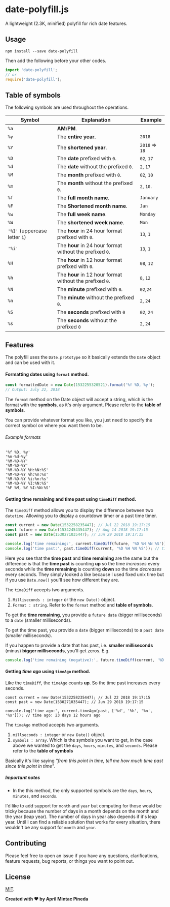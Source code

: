 # date-polyfill.js

A lightweight (2.3K, minified) polyfill for rich date features.

## Usage

`npm install --save date-polyfill`

Then add the following before your other codes.

```jsx
import 'date-polyfill';
// or
require('date-polyfill');
```

## Table of symbols

The following symbols are used throughout the operations.

|Symbol|Explanation|Example
|---|---|---|
|`%a`|**AM**/**PM**.
|`%y`|The **entire year**.|`2018`
|`%Y`|The **shortened year**.|`2018` => `18`
|`%D`|The **date** prefixed with `0`.|`02`, `17`
|`%d`|The **date** without the prefixed `0`.|`2`, `17`
|`%M`|The **month** prefixed with `0`.|`02`, `10`
|`%m`|The **month** without the prefixed `0`.|`2`, `10`.
|`%f`|The **full month name**.|`January`
|`%F`|The **Shortened month name**.|`Jan`
|`%w`|The **full week name**.|`Monday`
|`%W`|The **shortened week name**.|`Mon`
|`'%I'` (uppercase letter `i`)|The **hour** in 24 hour format prefixed with `0`.|`13`, `1`
|`'%i'`|The **hour** in 24 hour format without the prefixed `0`.|`13`, `1`
|`%H`|The **hour** in 12 hour format prefixed with `0`.|`08`, `12`
|`%h`|The **hour** in 12 hour format without the prefixed `0`.|`8`, `12`
|`%N`|The **minute** prefixed with `0`.|`02`,`24`
|`%n`|The **minute** without the prefixed `0`.|`2`, `24`
|`%S`|The **seconds** prefixed with `0`|`02`, `24`
|`%s`|The **seconds** without the prefixed `0`|`2`, `24`

## Features

The polyfill uses the `Date.prototype` so it basically extends the `Date` object and can be used with it.

#### Formatting dates using `format` method.

```jsx
const formattedDate = new Date(1532255320521).format('%f %D, %y');
// Output: July 22, 2018
```

The `format` method on the Date object will accept a string, which is the format with the **symbols**, as it's only argument. Please refer to the **table of symbols**.

You can provide whatever format you like, you just need to specify the correct symbol on where you want them to be.

###### Example formats

```
'%f %D, %y'
'%m-%d-%y'
'%M-%D-%Y'
'%M-%D-%Y'
'%M-%D-%Y %H:%N:%S'
'%M-%D-%Y %h:%n:%s'
'%M-%D-%Y %i:%n:%s'
'%M-%D-%Y %I:%N:%S'
'%F %M, %Y %I:%N:%S'
```

#### Getting time remaining and time past using `timeDiff` method.

The `timeDiff` method allows you to display the difference between two `datetime`. Allowing you to display a countdown timer or a past time timer.

```jsx
const current = new Date(1532258235447); // Jul 22 2018 19:17:15
const future = new Date(1534245435447); // Aug 14 2018 19:17:15
const past = new Date(1530271035447); // Jun 29 2018 19:17:15

console.log('time remaining:', current.timeDiff(future, '%D %H %N %S')); // time remaining: 23 12 00 00
console.log('time past:', past.timeDiff(current, '%D %H %N %S')); // time past: 23 12 00 00
```

Here you see that the **time past** and **time remaining** are the same but the difference is that the **time past** is counting **up** so the time _increases_ every seconds while the **time remaining** is counting **down** so the time _decreases_ every seconds. They simply looked a like because I used fixed unix time but if you use `Date.now()` you'll see how different they are.

The `timeDiff` accepts two arguments.

1. `Milliseconds : integer` or the `new Date()` object.
2. `Format : string`. Refer to the `format` method and **table of symbols**.

To get the **time remaining**, you provide a `future date` (bigger milliseconds) to a `date` (smaller milliseconds).

To get the time past, you provide a `date` (bigger milliseconds) to a `past date` (smaller milliseconds).

If you happen to provide a date that has past, i.e. **smaller milliseconds** (minus) **bigger milliseconds**, you'll get zeros. E.g.

```jsx
console.log('time remaining (negative):', future.timeDiff(current, '%D %H %N %S')); // 00 00 00 00
```

#### Getting _time ago_ using `timeAgo` method.

Like the `timeDiff`, the `timeAgo` counts **up**. So the time past increases every seconds.

```
const current = new Date(1532258235447); // Jul 22 2018 19:17:15
const past = new Date(1530271035447); // Jun 29 2018 19:17:15

console.log('time ago:', current.timeAgo(past, ['%d', '%h', '%n', '%s'])); // time ago: 23 days 12 hours ago
```

The `timeAgo` method accepts two arguments.

1. `millseconds : integer` or `new Date()` object.
2. `symbols : array`. Which is the symbols you want to get, in the case above we wanted to get the `days`, `hours`, `minutes`, and `seconds`. Please refer to the **table of symbols**

Basically it's like saying _"from this point in time, tell me how much time past since this point in time"_.

##### Important notes

- In the this method, the only supported symbols are the `days`, `hours`, `minutes`, and `seconds`.

I'd like to add support for `month` and `year` but computing for those would be tricky because the number of days in a month depends on the month and the year (leap year). The number of days in year also depends if it's leap year. Until I can find a reliable solution that works for every situation, there wouldn't be any support for `month` and `year`.

## Contributing

Please feel free to open an issue if you have any questions, clarifications, feature requests, bug reports, or things you want to point out.

## License

[MIT](https://github.com/aprilmintacpineda/date-polyfill/blob/master/LICENSE).

**Created with ❤️ by April Mintac Pineda**